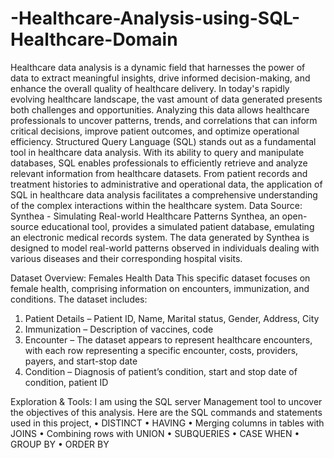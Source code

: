 # -Healthcare-Analysis-using-SQL-Healthcare-Domain

Healthcare data analysis is a dynamic field that harnesses the power of data to extract meaningful insights, drive informed decision-making, and enhance the overall quality of healthcare delivery. In today's rapidly evolving healthcare landscape, the vast amount of data generated presents both challenges and opportunities. Analyzing this data allows healthcare professionals to uncover patterns, trends, and correlations that can inform critical decisions, improve patient outcomes, and optimize operational efficiency.
Structured Query Language (SQL) stands out as a fundamental tool in healthcare data analysis. With its ability to query and manipulate databases, SQL enables professionals to efficiently retrieve and analyze relevant information from healthcare datasets. From patient records and treatment histories to administrative and operational data, the application of SQL in healthcare data analysis facilitates a comprehensive understanding of the complex interactions within the healthcare system.
Data Source: Synthea - Simulating Real-world Healthcare Patterns 
Synthea, an open-source educational tool, provides a simulated patient database, emulating an electronic medical records system. The data generated by Synthea is designed to model real-world patterns observed in individuals dealing with various diseases and their corresponding hospital visits.

Dataset Overview: Females Health Data
This specific dataset focuses on female health, comprising information on encounters, immunization, and conditions. The dataset includes:
1.	Patient Details – Patient ID, Name, Marital status, Gender, Address, City 
2.	Immunization – Description of vaccines, code
3.	Encounter – The dataset appears to represent healthcare encounters, with each row representing a specific encounter, costs, providers, payers, and start-stop date
4.	Condition – Diagnosis of patient’s condition, start and stop date of condition, patient ID
   
Exploration & Tools:
I am using the SQL server Management tool to uncover the objectives of this analysis. Here are the SQL commands and statements used in this project,
•	DISTINCT
•	HAVING
•	Merging columns in tables with JOINS
•	Combining rows with UNION
•	SUBQUERIES 
•	CASE WHEN
•	GROUP BY
•	 ORDER BY
